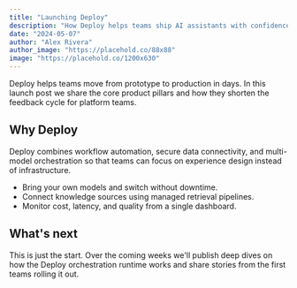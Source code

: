 ```yaml
---
title: "Launching Deploy"
description: "How Deploy helps teams ship AI assistants with confidence."
date: "2024-05-07"
author: "Alex Rivera"
author_image: "https://placehold.co/88x88"
image: "https://placehold.co/1200x630"
---
```


Deploy helps teams move from prototype to production in days. In this launch post we share the core product pillars and
how they shorten the feedback cycle for platform teams.

## Why Deploy

Deploy combines workflow automation, secure data connectivity, and multi-model orchestration so that teams can focus on
experience design instead of infrastructure.

- Bring your own models and switch without downtime.
- Connect knowledge sources using managed retrieval pipelines.
- Monitor cost, latency, and quality from a single dashboard.

## What's next

This is just the start. Over the coming weeks we'll publish deep dives on how the Deploy orchestration runtime works and
share stories from the first teams rolling it out.
